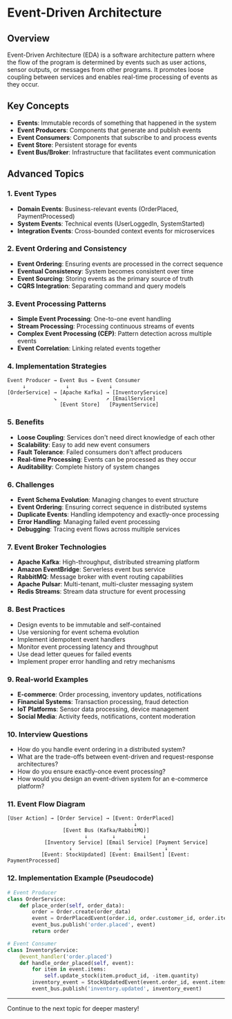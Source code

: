 # Event-Driven Architecture

## Overview
Event-Driven Architecture (EDA) is a software architecture pattern where the flow of the program is determined by events such as user actions, sensor outputs, or messages from other programs. It promotes loose coupling between services and enables real-time processing of events as they occur.

## Key Concepts
- **Events**: Immutable records of something that happened in the system
- **Event Producers**: Components that generate and publish events
- **Event Consumers**: Components that subscribe to and process events
- **Event Store**: Persistent storage for events
- **Event Bus/Broker**: Infrastructure that facilitates event communication

## Advanced Topics

### 1. Event Types
- **Domain Events**: Business-relevant events (OrderPlaced, PaymentProcessed)
- **System Events**: Technical events (UserLoggedIn, SystemStarted)
- **Integration Events**: Cross-bounded context events for microservices

### 2. Event Ordering and Consistency
- **Event Ordering**: Ensuring events are processed in the correct sequence
- **Eventual Consistency**: System becomes consistent over time
- **Event Sourcing**: Storing events as the primary source of truth
- **CQRS Integration**: Separating command and query models

### 3. Event Processing Patterns
- **Simple Event Processing**: One-to-one event handling
- **Stream Processing**: Processing continuous streams of events
- **Complex Event Processing (CEP)**: Pattern detection across multiple events
- **Event Correlation**: Linking related events together

### 4. Implementation Strategies
```
Event Producer → Event Bus → Event Consumer
     ↓             ↓             ↓
[OrderService] → [Apache Kafka] → [InventoryService]
               ↘                ↗ [EmailService]
                 [Event Store]   [PaymentService]
```

### 5. Benefits
- **Loose Coupling**: Services don't need direct knowledge of each other
- **Scalability**: Easy to add new event consumers
- **Fault Tolerance**: Failed consumers don't affect producers
- **Real-time Processing**: Events can be processed as they occur
- **Auditability**: Complete history of system changes

### 6. Challenges
- **Event Schema Evolution**: Managing changes to event structure
- **Event Ordering**: Ensuring correct sequence in distributed systems
- **Duplicate Events**: Handling idempotency and exactly-once processing
- **Error Handling**: Managing failed event processing
- **Debugging**: Tracing event flows across multiple services

### 7. Event Broker Technologies
- **Apache Kafka**: High-throughput, distributed streaming platform
- **Amazon EventBridge**: Serverless event bus service
- **RabbitMQ**: Message broker with event routing capabilities
- **Apache Pulsar**: Multi-tenant, multi-cluster messaging system
- **Redis Streams**: Stream data structure for event processing

### 8. Best Practices
- Design events to be immutable and self-contained
- Use versioning for event schema evolution
- Implement idempotent event handlers
- Monitor event processing latency and throughput
- Use dead letter queues for failed events
- Implement proper error handling and retry mechanisms

### 9. Real-world Examples
- **E-commerce**: Order processing, inventory updates, notifications
- **Financial Systems**: Transaction processing, fraud detection
- **IoT Platforms**: Sensor data processing, device management
- **Social Media**: Activity feeds, notifications, content moderation

### 10. Interview Questions
- How do you handle event ordering in a distributed system?
- What are the trade-offs between event-driven and request-response architectures?
- How do you ensure exactly-once event processing?
- How would you design an event-driven system for an e-commerce platform?

### 11. Event Flow Diagram
```
[User Action] → [Order Service] → [Event: OrderPlaced]
                                         ↓
                  [Event Bus (Kafka/RabbitMQ)]
                         ↓        ↓         ↓
            [Inventory Service] [Email Service] [Payment Service]
                    ↓               ↓              ↓
           [Event: StockUpdated] [Event: EmailSent] [Event: PaymentProcessed]
```

### 12. Implementation Example (Pseudocode)
```python
# Event Producer
class OrderService:
    def place_order(self, order_data):
        order = Order.create(order_data)
        event = OrderPlacedEvent(order.id, order.customer_id, order.items)
        event_bus.publish('order.placed', event)
        return order

# Event Consumer
class InventoryService:
    @event_handler('order.placed')
    def handle_order_placed(self, event):
        for item in event.items:
            self.update_stock(item.product_id, -item.quantity)
        inventory_event = StockUpdatedEvent(event.order_id, event.items)
        event_bus.publish('inventory.updated', inventory_event)
```

---
Continue to the next topic for deeper mastery!
